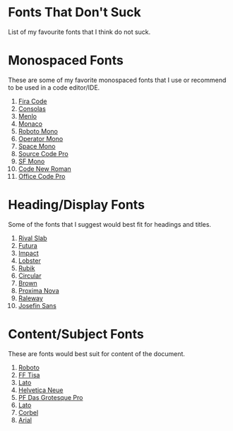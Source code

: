 # Fonts That Don't Suck
List of my favourite fonts that I think do not suck.

# Monospaced Fonts
These are some of my favorite monospaced fonts that I use or recommend to be used in a code editor/IDE.

1. [Fira Code]()
2. [Consolas]()
3. [Menlo]()
4. [Monaco]()
5. [Roboto Mono]()
6. [Operator Mono]()
7. [Space Mono]()
8. [Source Code Pro]()
9. [SF Mono]()
10. [Code New Roman]()
11. [Office Code Pro]()

# Heading/Display Fonts
Some of the fonts that I suggest would best fit for headings and titles.

1. [Rival Slab]()
2. [Futura]()
3. [Impact]()
4. [Lobster]()
5. [Rubik]()
6. [Circular]()
7. [Brown]()
8. [Proxima Nova]()
9. [Raleway]()
10. [Josefin Sans]()

# Content/Subject Fonts
These are fonts would best suit for content of the document.

1. [Roboto]()
2. [FF Tisa]()
3. [Lato]()
4. [Helvetica Neue]()
5. [PF Das Grotesque Pro]()
6. [Lato]()
7. [Corbel]()
8. [Arial]()

